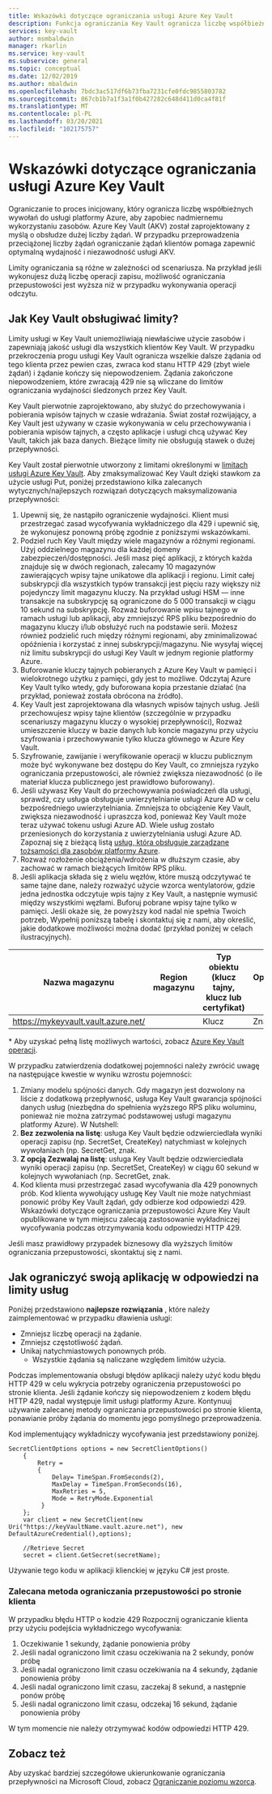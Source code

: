 ```yaml
---
title: Wskazówki dotyczące ograniczania usługi Azure Key Vault
description: Funkcja ograniczania Key Vault ogranicza liczbę współbieżnych wywołań, aby zapobiec nadmiernemu użyciu zasobów.
services: key-vault
author: msmbaldwin
manager: rkarlin
ms.service: key-vault
ms.subservice: general
ms.topic: conceptual
ms.date: 12/02/2019
ms.author: mbaldwin
ms.openlocfilehash: 7bdc3ac517df6b73fba7231cfe0fdc9855803782
ms.sourcegitcommit: 867cb1b7a1f3a1f0b427282c648d411d0ca4f81f
ms.translationtype: MT
ms.contentlocale: pl-PL
ms.lasthandoff: 03/20/2021
ms.locfileid: "102175757"
---
```

# <a name="azure-key-vault-throttling-guidance"></a>Wskazówki dotyczące ograniczania usługi Azure Key Vault

Ograniczanie to proces inicjowany, który ogranicza liczbę współbieżnych wywołań do usługi platformy Azure, aby zapobiec nadmiernemu wykorzystaniu zasobów. Azure Key Vault (AKV) został zaprojektowany z myślą o obsłudze dużej liczby żądań. W przypadku przeprowadzenia przeciążonej liczby żądań ograniczanie żądań klientów pomaga zapewnić optymalną wydajność i niezawodność usługi AKV.

Limity ograniczania są różne w zależności od scenariusza. Na przykład jeśli wykonujesz dużą liczbę operacji zapisu, możliwość ograniczania przepustowości jest wyższa niż w przypadku wykonywania operacji odczytu.

## <a name="how-does-key-vault-handle-its-limits"></a>Jak Key Vault obsługiwać limity?

Limity usługi w Key Vault uniemożliwiają niewłaściwe użycie zasobów i zapewniają jakość usługi dla wszystkich klientów Key Vault. W przypadku przekroczenia progu usługi Key Vault ogranicza wszelkie dalsze żądania od tego klienta przez pewien czas, zwraca kod stanu HTTP 429 (zbyt wiele żądań) i żądanie kończy się niepowodzeniem. Żądania zakończone niepowodzeniem, które zwracają 429 nie są wliczane do limitów ograniczania wydajności śledzonych przez Key Vault. 

Key Vault pierwotnie zaprojektowano, aby służyć do przechowywania i pobierania wpisów tajnych w czasie wdrażania.  Świat został rozwijający, a Key Vault jest używany w czasie wykonywania w celu przechowywania i pobierania wpisów tajnych, a często aplikacje i usługi chcą używać Key Vault, takich jak baza danych.  Bieżące limity nie obsługują stawek o dużej przepływności.

Key Vault został pierwotnie utworzony z limitami określonymi w [limitach usługi Azure Key Vault](service-limits.md).  Aby zmaksymalizować Key Vault dzięki stawkom za użycie usługi Put, poniżej przedstawiono kilka zalecanych wytycznych/najlepszych rozwiązań dotyczących maksymalizowania przepływności:
1. Upewnij się, że nastąpiło ograniczenie wydajności.  Klient musi przestrzegać zasad wycofywania wykładniczego dla 429 i upewnić się, że wykonujesz ponowną próbę zgodnie z poniższymi wskazówkami.
1. Podziel ruch Key Vault między wiele magazynów a różnymi regionami.   Użyj oddzielnego magazynu dla każdej domeny zabezpieczeń/dostępności.   Jeśli masz pięć aplikacji, z których każda znajduje się w dwóch regionach, zalecamy 10 magazynów zawierających wpisy tajne unikatowe dla aplikacji i regionu.  Limit całej subskrypcji dla wszystkich typów transakcji jest pięciu razy większy niż pojedynczy limit magazynu kluczy. Na przykład usługi HSM — inne transakcje na subskrypcję są ograniczone do 5 000 transakcji w ciągu 10 sekund na subskrypcję. Rozważ buforowanie wpisu tajnego w ramach usługi lub aplikacji, aby zmniejszyć RPS pliku bezpośrednio do magazynu kluczy i/lub obsłużyć ruch na podstawie serii.  Możesz również podzielić ruch między różnymi regionami, aby zminimalizować opóźnienia i korzystać z innej subskrypcji/magazynu.  Nie wysyłaj więcej niż limitu subskrypcji do usługi Key Vault w jednym regionie platformy Azure.
1. Buforowanie kluczy tajnych pobieranych z Azure Key Vault w pamięci i wielokrotnego użytku z pamięci, gdy jest to możliwe.  Odczytaj Azure Key Vault tylko wtedy, gdy buforowana kopia przestanie działać (na przykład, ponieważ została obrócona na źródło). 
1. Key Vault jest zaprojektowana dla własnych wpisów tajnych usług.   Jeśli przechowujesz wpisy tajne klientów (szczególnie w przypadku scenariuszy magazynu kluczy o wysokiej przepływności), Rozważ umieszczenie kluczy w bazie danych lub koncie magazynu przy użyciu szyfrowania i przechowywanie tylko klucza głównego w Azure Key Vault.
1. Szyfrowanie, zawijanie i weryfikowanie operacji w kluczu publicznym może być wykonywane bez dostępu do Key Vault, co zmniejsza ryzyko ograniczania przepustowości, ale również zwiększa niezawodność (o ile materiał klucza publicznego jest prawidłowo buforowany).
1. Jeśli używasz Key Vault do przechowywania poświadczeń dla usługi, sprawdź, czy usługa obsługuje uwierzytelnianie usługi Azure AD w celu bezpośredniego uwierzytelniania. Zmniejsza to obciążenie Key Vault, zwiększa niezawodność i upraszcza kod, ponieważ Key Vault może teraz używać tokenu usługi Azure AD.  Wiele usług zostało przeniesionych do korzystania z uwierzytelniania usługi Azure AD.  Zapoznaj się z bieżącą listą [usług, która obsługuje zarządzane tożsamości dla zasobów platformy Azure](../../active-directory/managed-identities-azure-resources/services-support-managed-identities.md#azure-services-that-support-managed-identities-for-azure-resources).
1. Rozważ rozłożenie obciążenia/wdrożenia w dłuższym czasie, aby zachować w ramach bieżących limitów RPS pliku.
1. Jeśli aplikacja składa się z wielu węzłów, które muszą odczytywać te same tajne dane, należy rozważyć użycie wzorca wentylatorów, gdzie jedna jednostka odczytuje wpis tajny z Key Vault, a następnie wymusić między wszystkimi węzłami.   Buforuj pobrane wpisy tajne tylko w pamięci.
Jeśli okaże się, że powyższy kod nadal nie spełnia Twoich potrzeb, Wypełnij poniższą tabelę i skontaktuj się z nami, aby określić, jakie dodatkowe możliwości można dodać (przykład poniżej w celach ilustracyjnych).

| Nazwa magazynu | Region magazynu | Typ obiektu (klucz tajny, klucz lub certyfikat) | Operacje: * | Typ klucza | Długość lub krzywa klucza | Klucz HSM?| Wymagany RPS pliku stanu | Wymagany RPS pliku szczytu |
|--|--|--|--|--|--|--|--|--|
| https://mykeyvault.vault.azure.net/ | | Klucz | Znak | EC | P-256 | Nie | 200 | 1000 |

\* Aby uzyskać pełną listę możliwych wartości, zobacz [Azure Key Vault operacji](/rest/api/keyvault/key-operations).

W przypadku zatwierdzenia dodatkowej pojemności należy zwrócić uwagę na następujące kwestie w wyniku wzrostu pojemności:
1. Zmiany modelu spójności danych. Gdy magazyn jest dozwolony na liście z dodatkową przepływność, usługa Key Vault gwarancja spójności danych usług (niezbędna do spełnienia wyższego RPS pliku woluminu, ponieważ nie można zatrzymać podstawowej usługi magazynu platformy Azure).  W Nutshell:
  1. **Bez zezwolenia na listę**: usługa Key Vault będzie odzwierciedlała wyniki operacji zapisu (np. SecretSet, CreateKey) natychmiast w kolejnych wywołaniach (np. SecretGet, znak.
  1. **Z opcją Zezwalaj na listę**: usługa Key Vault będzie odzwierciedlała wyniki operacji zapisu (np. SecretSet, CreateKey) w ciągu 60 sekund w kolejnych wywołaniach (np. SecretGet, znak.
1. Kod klienta musi przestrzegać zasad wycofywania dla 429 ponownych prób. Kod klienta wywołujący usługę Key Vault nie może natychmiast ponowić próby Key Vault żądań, gdy odbierze kod odpowiedzi 429.  Wskazówki dotyczące ograniczania przepustowości Azure Key Vault opublikowane w tym miejscu zalecają zastosowanie wykładniczej wycofywania podczas otrzymywania kodu odpowiedzi HTTP 429.

Jeśli masz prawidłowy przypadek biznesowy dla wyższych limitów ograniczania przepustowości, skontaktuj się z nami.

## <a name="how-to-throttle-your-app-in-response-to-service-limits"></a>Jak ograniczyć swoją aplikację w odpowiedzi na limity usług

Poniżej przedstawiono **najlepsze rozwiązania** , które należy zaimplementować w przypadku dławienia usługi:
- Zmniejsz liczbę operacji na żądanie.
- Zmniejsz częstotliwość żądań.
- Unikaj natychmiastowych ponownych prób. 
    - Wszystkie żądania są naliczane względem limitów użycia.

Podczas implementowania obsługi błędów aplikacji należy użyć kodu błędu HTTP 429 w celu wykrycia potrzeby ograniczenia przepustowości po stronie klienta. Jeśli żądanie kończy się niepowodzeniem z kodem błędu HTTP 429, nadal występuje limit usługi platformy Azure. Kontynuuj używanie zalecanej metody ograniczania przepustowości po stronie klienta, ponawianie próby żądania do momentu jego pomyślnego przeprowadzenia.

Kod implementujący wykładniczy wycofywania jest przedstawiony poniżej. 
```
SecretClientOptions options = new SecretClientOptions()
    {
        Retry =
        {
            Delay= TimeSpan.FromSeconds(2),
            MaxDelay = TimeSpan.FromSeconds(16),
            MaxRetries = 5,
            Mode = RetryMode.Exponential
         }
    };
    var client = new SecretClient(new Uri("https://keyVaultName.vault.azure.net"), new DefaultAzureCredential(),options);
                                 
    //Retrieve Secret
    secret = client.GetSecret(secretName);
```


Używanie tego kodu w aplikacji klienckiej w języku C# jest proste. 

### <a name="recommended-client-side-throttling-method"></a>Zalecana metoda ograniczania przepustowości po stronie klienta

W przypadku błędu HTTP o kodzie 429 Rozpocznij ograniczanie klienta przy użyciu podejścia wykładniczego wycofywania:

1. Oczekiwanie 1 sekundy, żądanie ponowienia próby
2. Jeśli nadal ograniczono limit czasu oczekiwania na 2 sekundy, ponów próbę
3. Jeśli nadal ograniczono limit czasu oczekiwania na 4 sekundy, żądanie ponowienia próby
4. Jeśli nadal ograniczono limit czasu, zaczekaj 8 sekund, a następnie ponów próbę
5. Jeśli nadal ograniczono limit czasu, odczekaj 16 sekund, żądanie ponowienia próby

W tym momencie nie należy otrzymywać kodów odpowiedzi HTTP 429.

## <a name="see-also"></a>Zobacz też

Aby uzyskać bardziej szczegółowe ukierunkowanie ograniczania przepływności na Microsoft Cloud, zobacz [Ograniczanie poziomu wzorca](/azure/architecture/patterns/throttling).
